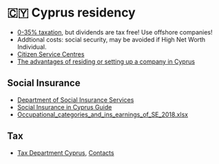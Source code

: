 # 🇨🇾 Cyprus residency

* [0-35% taxation](https://en.wikipedia.org/wiki/Taxation_in_Cyprus), but dividends are tax free! Use offshore companies!
* Addtional costs: social security, may be avoided if High Net Worth Individual.
* [Citizen Service Centres](https://cyprus-mail.com/citizen-service-centres/)
* [The advantages of residing or setting up a company in Cyprus](https://tax-free.today/blog/setting-company-cyprus/)

## Social Insurance

* [Department of Social Insurance Services](http://www.mlsi.gov.cy/mlsi/sid/sidv2.nsf/index_en/index_en?OpenDocument)
* [Social Insurance in Cyprus Guide](http://www.mlsi.gov.cy/mlsi/sid/sidv2.nsf/All/CFC7F0DD3FCB4E94C2257A170036EE4D/$file/Social%20Insurance%20in%20Cyprus.pdf)
* [Occupational_categories_and_ins_earnings_of_SE_2018.xlsx](http://www.mlsi.gov.cy/mlsi/sid/sidv2.nsf/All/327539389BB2D785C2258204003B2813?OpenDocument)

## Tax

* [Tax Department Cyprus](http://www.mof.gov.cy/mof/taxdep.nsf/index_en/index_en?OpenDocument), [Contacts](http://www.mof.gov.cy/mof/taxdep.nsf/page27_en/page27_en?OpenDocument)
